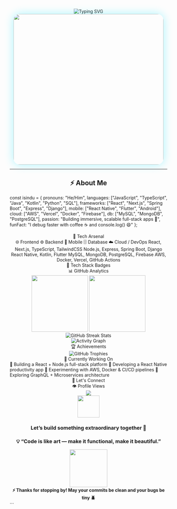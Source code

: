 <div align="center">
  <img src="https://readme-typing-svg.herokuapp.com?font=Fira+Code&weight=700&size=32&duration=3000&pause=1000&color=00E5FF&center=true&vCenter=true&width=750&lines=👋+Hey%2C+I'm+Isindu+Eshan;🚀+Full+Stack+Developer;💻+Software+Engineering+Student;🌌+Dreaming+in+Code" alt="Typing SVG" />
</div>

<div align="center">
  <img src="https://media.giphy.com/media/qgQUggAC3Pfv687qPC/giphy.gif" width="480" style="border-radius: 20px; box-shadow: 0 0 30px #00e5ff55;" />
</div>

---

## <div align="center">⚡ About Me</div>

const isindu = {
  pronouns: "He/Him",
  languages: ["JavaScript", "TypeScript", "Java", "Kotlin", "Python", "SQL"],
  frameworks: ["React", "Next.js", "Spring Boot", "Express", "Django"],
  mobile: ["React Native", "Flutter", "Android"],
  cloud: ["AWS", "Vercel", "Docker", "Firebase"],
  db: ["MySQL", "MongoDB", "PostgreSQL"],
  passion: "Building immersive, scalable full-stack apps 🚀",
  funFact: "I debug faster with coffee ☕ and console.log() 😄"
};
<div align="center">🧠 Tech Arsenal</div>
<div align="center">
🌐 Frontend	⚙️ Backend	📱 Mobile	🗄️ Database	☁️ Cloud / DevOps
React, Next.js, TypeScript, TailwindCSS	Node.js, Express, Spring Boot, Django	React Native, Kotlin, Flutter	MySQL, MongoDB, PostgreSQL, Firebase	AWS, Docker, Vercel, GitHub Actions

</div>
<div align="center">
🧩 Tech Stack Badges


</div>
<div align="center">📊 GitHub Analytics</div>
<div align="center"> <img height="180em" src="https://github-readme-stats.vercel.app/api?username=Isindu980&show_icons=true&theme=react&hide_border=true&bg_color=0D1117&title_color=00E5FF&icon_color=00E5FF"/> <img height="180em" src="https://github-readme-stats.vercel.app/api/top-langs/?username=Isindu980&layout=compact&theme=react&hide_border=true&bg_color=0D1117&title_color=00E5FF"/> </div> <div align="center"> <img src="https://github-readme-streak-stats.herokuapp.com?user=Isindu980&theme=react&hide_border=true&background=0D1117&ring=00E5FF&fire=00E5FF" alt="GitHub Streak Stats"/> </div> <div align="center"> <img src="https://github-readme-activity-graph.vercel.app/graph?username=Isindu980&theme=react-dark&bg_color=0D1117&hide_border=true&line=00E5FF&color=00E5FF" alt="Activity Graph"/> </div>
<div align="center">🏆 Achievements</div>
<div align="center"> <img src="https://github-profile-trophy.vercel.app/?username=Isindu980&theme=algolia&no-frame=true&row=1&margin-w=10&title=Commit,Stars,Repositories,Followers,PullRequest" alt="GitHub Trophies"/> </div>
<div align="center">🚧 Currently Working On</div>
🔹 Building a React + Node.js full-stack platform
🔹 Developing a React Native productivity app
🔹 Experimenting with AWS, Docker & CI/CD pipelines
🔹 Exploring GraphQL + Microservices architecture

<div align="center">💬 Let's Connect</div>
<div align="center">







</div>
<div align="center">👁️ Profile Views</div>
<div align="center"> <img src="https://komarev.com/ghpvc/?username=Isindu980&label=Visitors&color=00E5FF&style=flat-square" /> </div>
<div align="center"> <img src="https://media.giphy.com/media/LnQjpWaON8nhr21vNW/giphy.gif" width="70"> <h3>Let’s build something extraordinary together 💫</h3> </div>
<div align="center"> <h3>💡 “Code is like art — make it functional, make it beautiful.”</h3> <img src="https://media.giphy.com/media/jpVnC65DmYeyRL4LHS/giphy.gif" width="120"> </div>
<div align="center"> <strong>⚡ Thanks for stopping by! May your commits be clean and your bugs be tiny 🪲</strong> </div> ```
